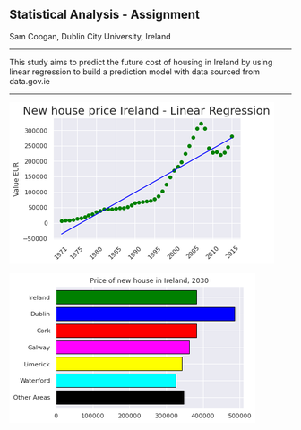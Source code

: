 ## Statistical Analysis - Assignment

Sam Coogan, Dublin City University, Ireland <br>

---

This study aims to predict the future cost of housing in Ireland by using linear regression to build a prediction model with data sourced from data.gov.ie <br>

---

![house cost linear regression](/res/new_house_linear_regression.png)

![house prices 2030](/res/house_prices_2030.png)
